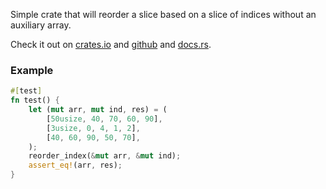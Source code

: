 

Simple crate that will reorder a slice based on a slice of indices without an auxiliary array. 

Check it out on [crates.io](https://crates.io/crates/reorder) and [github](https://github.com/tiby312/reorder) and [docs.rs](https://docs.rs/reorder/).

### Example

```rust
#[test]
fn test() {
    let (mut arr, mut ind, res) = (
        [50usize, 40, 70, 60, 90],
        [3usize, 0, 4, 1, 2],
        [40, 60, 90, 50, 70],
    );
    reorder_index(&mut arr, &mut ind);
    assert_eq!(arr, res);
}
```